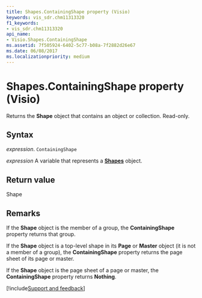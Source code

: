 ```yaml
---
title: Shapes.ContainingShape property (Visio)
keywords: vis_sdr.chm11313320
f1_keywords:
- vis_sdr.chm11313320
api_name:
- Visio.Shapes.ContainingShape
ms.assetid: 7f505924-6402-5c77-b08a-7f2882d26e67
ms.date: 06/08/2017
ms.localizationpriority: medium
---
```



# Shapes.ContainingShape property (Visio)

Returns the **Shape** object that contains an object or collection. Read-only.


## Syntax

_expression_. `ContainingShape`

_expression_ A variable that represents a **[Shapes](Visio.Shapes.md)** object.


## Return value

Shape


## Remarks

If the **Shape** object is the member of a group, the **ContainingShape** property returns that group.

If the **Shape** object is a top-level shape in its **Page** or **Master** object (it is not a member of a group), the **ContainingShape** property returns the page sheet of its page or master.

If the **Shape** object is the page sheet of a page or master, the **ContainingShape** property returns **Nothing**.

[!include[Support and feedback](~/includes/feedback-boilerplate.md)]